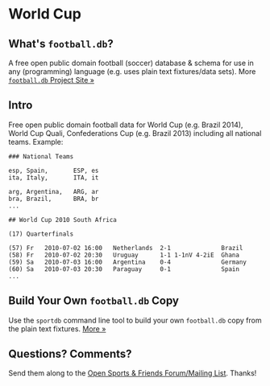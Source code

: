 # World Cup

## What's `football.db`?

A free open public domain football (soccer) database & schema
for use in any (programming) language
(e.g. uses plain text fixtures/data sets).
More [`football.db` Project Site »](http://openfootball.github.io)

## Intro

Free open public domain football data for World Cup (e.g. Brazil 2014), World Cup Quali,
Confederations Cup (e.g. Brazil 2013) including all national teams. Example:

~~~
### National Teams

esp, Spain,       ESP, es
ita, Italy,       ITA, it

arg, Argentina,   ARG, ar
bra, Brazil,      BRA, br
...
~~~

~~~
## World Cup 2010 South Africa

(17) Quarterfinals

(57) Fr   2010-07-02 16:00   Netherlands  2-1              Brazil
(58) Fr   2010-07-02 20:30   Uruguay      1-1 1-1nV 4-2iE  Ghana
(59) Sa   2010-07-03 16:00   Argentina    0-4              Germany
(60) Sa   2010-07-03 20:30   Paraguay     0-1              Spain
...
~~~


## Build Your Own `football.db` Copy

Use the `sportdb` command line tool to build your own `football.db` copy
from the plain text fixtures. [More »](http://openfootball.github.io/build.html)


## Questions? Comments?

Send them along to the
[Open Sports & Friends Forum/Mailing List](http://groups.google.com/group/opensport).
Thanks!
